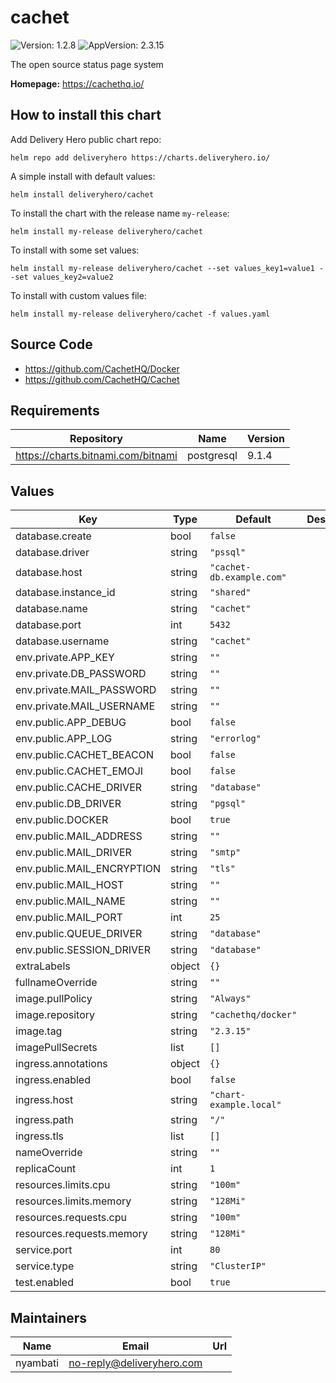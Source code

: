 # cachet

![Version: 1.2.8](https://img.shields.io/badge/Version-1.2.8-informational?style=flat-square) ![AppVersion: 2.3.15](https://img.shields.io/badge/AppVersion-2.3.15-informational?style=flat-square)

The open source status page system

**Homepage:** <https://cachethq.io/>

## How to install this chart

Add Delivery Hero public chart repo:

```console
helm repo add deliveryhero https://charts.deliveryhero.io/
```

A simple install with default values:

```console
helm install deliveryhero/cachet
```

To install the chart with the release name `my-release`:

```console
helm install my-release deliveryhero/cachet
```

To install with some set values:

```console
helm install my-release deliveryhero/cachet --set values_key1=value1 --set values_key2=value2
```

To install with custom values file:

```console
helm install my-release deliveryhero/cachet -f values.yaml
```

## Source Code

* <https://github.com/CachetHQ/Docker>
* <https://github.com/CachetHQ/Cachet>

## Requirements

| Repository | Name | Version |
|------------|------|---------|
| https://charts.bitnami.com/bitnami | postgresql | 9.1.4 |

## Values

| Key | Type | Default | Description |
|-----|------|---------|-------------|
| database.create | bool | `false` |  |
| database.driver | string | `"pssql"` |  |
| database.host | string | `"cachet-db.example.com"` |  |
| database.instance_id | string | `"shared"` |  |
| database.name | string | `"cachet"` |  |
| database.port | int | `5432` |  |
| database.username | string | `"cachet"` |  |
| env.private.APP_KEY | string | `""` |  |
| env.private.DB_PASSWORD | string | `""` |  |
| env.private.MAIL_PASSWORD | string | `""` |  |
| env.private.MAIL_USERNAME | string | `""` |  |
| env.public.APP_DEBUG | bool | `false` |  |
| env.public.APP_LOG | string | `"errorlog"` |  |
| env.public.CACHET_BEACON | bool | `false` |  |
| env.public.CACHET_EMOJI | bool | `false` |  |
| env.public.CACHE_DRIVER | string | `"database"` |  |
| env.public.DB_DRIVER | string | `"pgsql"` |  |
| env.public.DOCKER | bool | `true` |  |
| env.public.MAIL_ADDRESS | string | `""` |  |
| env.public.MAIL_DRIVER | string | `"smtp"` |  |
| env.public.MAIL_ENCRYPTION | string | `"tls"` |  |
| env.public.MAIL_HOST | string | `""` |  |
| env.public.MAIL_NAME | string | `""` |  |
| env.public.MAIL_PORT | int | `25` |  |
| env.public.QUEUE_DRIVER | string | `"database"` |  |
| env.public.SESSION_DRIVER | string | `"database"` |  |
| extraLabels | object | `{}` |  |
| fullnameOverride | string | `""` |  |
| image.pullPolicy | string | `"Always"` |  |
| image.repository | string | `"cachethq/docker"` |  |
| image.tag | string | `"2.3.15"` |  |
| imagePullSecrets | list | `[]` |  |
| ingress.annotations | object | `{}` |  |
| ingress.enabled | bool | `false` |  |
| ingress.host | string | `"chart-example.local"` |  |
| ingress.path | string | `"/"` |  |
| ingress.tls | list | `[]` |  |
| nameOverride | string | `""` |  |
| replicaCount | int | `1` |  |
| resources.limits.cpu | string | `"100m"` |  |
| resources.limits.memory | string | `"128Mi"` |  |
| resources.requests.cpu | string | `"100m"` |  |
| resources.requests.memory | string | `"128Mi"` |  |
| service.port | int | `80` |  |
| service.type | string | `"ClusterIP"` |  |
| test.enabled | bool | `true` |  |

## Maintainers

| Name | Email | Url |
| ---- | ------ | --- |
| nyambati | no-reply@deliveryhero.com |  |
